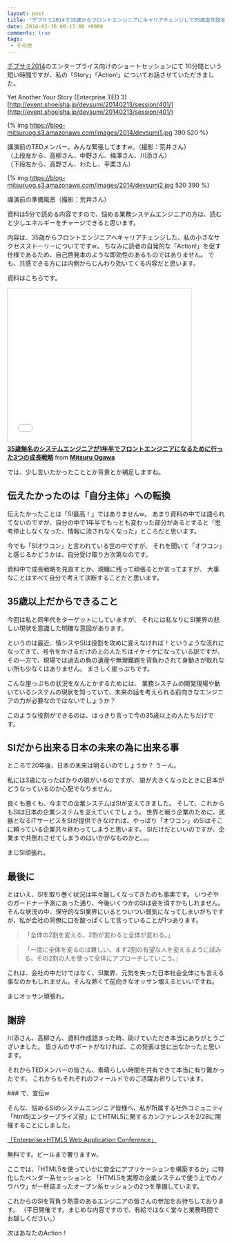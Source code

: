 ```yaml
---
layout: post
title: "デブサミ2014で35歳からフロントエンジニアにキャリアチェンジして35歳定年説を覆した話をしてきた"
date: 2014-02-16 00:13:00 +0900
comments: true
tags: 
 - その他
---
```


[デブサミ2014](http://event.shoeisha.jp/devsumi/20140213/)のエンタープライス向けのショートセッションにて
10分間という短い時間ですが、私の「Story」「Action!」についてお話させていただきました。

Yet Another Your Story (Enterprise TED 3)
[http://event.shoeisha.jp/devsumi/20140213/session/401/](http://event.shoeisha.jp/devsumi/20140213/session/401/)

<!-- more -->

{% img https://blog-mitsuruog.s3.amazonaws.com/images/2014/devsumi1.jpg 390 520 %}

講演前のTEDメンバー。みんな緊張してますw。（撮影：荒井さん）  
（上段左から、高柳さん、中野さん、梅澤さん、川添さん）  
（下段左から、高野さん、わたし、平栗さん）  

{% img https://blog-mitsuruog.s3.amazonaws.com/images/2014/devsumi2.jpg 520 390 %}

講演前の準備風景（撮影：荒井さん）

資料は5分で読める内容ですので、悩める業務システムエンジニアの方は、読むと少しエネルギーをチャージできると思います。

内容は、35歳からフロントエンジニアへキャリアチェンジした、私の小さなサクセスストーリーについてですw。
ちなみに読者の自発的な「Action!」を促す仕様であるため、自己啓発本のような即効性のあるものではありません。
でも、共感できる方には内側からじんわり効いてくる内容だと思います。

資料はこちらです。

<iframe src="//www.slideshare.net/slideshow/embed_code/31190170" width="425" height="355" frameborder="0" marginwidth="0" marginheight="0" scrolling="no" style="border:1px solid #CCC; border-width:1px; margin-bottom:5px; max-width: 100%;" allowfullscreen> </iframe> <div style="margin-bottom:5px"> <strong> <a href="//www.slideshare.net/mitsuruogawa33/35-31190170" title="35歳無名のシステムエンジニアが1年半でフロントエンジニアになるために行った3つの成長戦略" target="_blank">35歳無名のシステムエンジニアが1年半でフロントエンジニアになるために行った3つの成長戦略</a> </strong> from <strong><a href="//www.slideshare.net/mitsuruogawa33" target="_blank">Mitsuru Ogawa</a></strong> </div>

では、少し言いたかったこととか背景とか補足しますね。

## 伝えたかったのは「自分主体」への転換

伝えたかったことは「SI最高！」ではありませんw。
あまり資料の中では語られてないのですが、自分の中で1年半でもっとも変わった部分があるとすると「思考停止しなくなった、情報に流されなくなった」ところだと思います。

今でも「SIオワコン」と言われている世の中ですが、
それを聞いて「オワコン」と感じるかどうかは、自分受け取り方次第なのです。

資料中で成長戦略を見直すとか、現職に残って頑張るとか言ってますが、
大事なことはすべて自分で考えて決断することだと思います。

## 35歳以上だからできること

今回は私と同年代をターゲットにしていますが、
それには私なりにSI業界の悲しい現状を意識した明確な意図があります。

というのは最近、情シスやSIは役割を攻めに変えなければ！というような流れになってきて、号令をかけるだけの上の人たちはイケイケになっている訳ですが、
その一方で、現場では過去の負の遺産や無理難題を背負わされて身動きが取れない所も少なくはありません。
まさしく崖っぷちです。

こんな崖っぷちの状況をなんとかするためには、
業務システムの開発現場や動いているシステムの現状を知っていて、未来の話を考えられる前向きなエンジニアの力が必要なのではないでしょうか？

このような役割ができるのは、はっきり言って今の35歳以上の人たちだけです。

## SIだから出来る日本の未来の為に出来る事

ところで20年後、日本の未来は明るいのでしょうか？
うーん。

私には3歳になったばかりの娘がいるのですが、
娘が大きくなったときに日本がどうなっているのか心配でなりません。

良くも悪くも、今までの企業システムはSIが支えてきました。
そして、これからもSIは日本の企業システムを支えていくでしょう。
世界と戦う企業のために、武器となるITサービスをSIが提供できなければ、やっぱり「オワコン」のSIはそこに頼っている企業共々終わってしまうと思います。
SIだけだといいのですが、企業まで共倒れさせてしまうのはいかがなものかと。。。

まじSI頑張れ。

## 最後に

とはいえ、SIを取り巻く状況は年々厳しくなってきたのも事実です。
いつぞやのガードナー予測にあった通り、今後いくつかのSIは姿を消すかもしれません。
そんな状況の中、保守的なSI業界にいるとついつい弱気になってしまいがちですが、私が会社の同僚に口を酸っぱくして言っていることが1つあります。

> 「全体の2割を変える、2割が変わると全体が変わる。」

> 「一度に全体を変るのは難しい。まず2割の有望な人を変えるように試みる。その2割の人を使って全体にアプローチしていこう。」

これは、会社の中だけではなく、SI業界、元気を失った日本社会全体にも言える事なのかもしれません。そんな熱くて前向きなオッサン増えるといいですね。

まじオッサン頑張れ。

## 謝辞

川添さん、高柳さん、資料作成詰まった時、助けていただき本当にありがとうございました。
皆さんのサポートがなければ、この発表は世に出なかったと思います。

それからTEDメンバーの皆さん、素晴らしい時間を共有できて本当に有り難かったです。
これからもそれぞれのフィールドでのご活躍お祈りしています。

###️ で、宣伝w

そんな、悩めるSIのシステムエンジニア皆様へ、私が所属する社外コミュニティ「html5jエンタープライズ部」にてHTML5に関するカンファレンスを2/28に開催することにしました。

[「Enterprise×HTML5 Web Application Conference」](http://conference.html5biz.org/2014spring/)

無料です。ビールまで奢りますw。

ここでは、「HTML5を使っていかに安全にアプリケーションを構築するか」に特化したベンダー系セッションと
「HTML5を実際の企業システムで使う上でのノウハウ」が一杯詰まったオープン系セッションの2つを準備しています。

これからのSIを背負う熱意のあるエンジニアの皆さんの参加をお待ちしております。
（平日開催です。まじめな内容ですので、有給ではなく堂々と業務時間でお越しください。）

次はあなたのAction！
